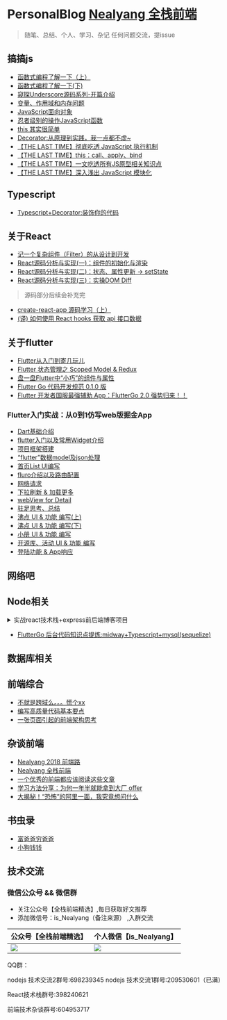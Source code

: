 # PersonalBlog [Nealyang 全栈前端](https://github.com/Nealyang/PersonalBlog/issues/46)
> 随笔、总结、个人、学习、杂记  任何问题交流，提issue


## 搞搞js

- [函数式编程了解一下（上）](./2018/函数式编程了解一下（上）.md)
- [ 函数式编程了解一下(下) ](./2018/函数式编程了解一下(下).md)
- [ 窥探Underscore源码系列-开篇介绍 ](./2018/窥探Underscore源码系列-开篇介绍.md)
- [变量、作用域和内存问题](./OnceTheBlog/变量、作用域和内存问题.md)
- [JavaScript面向对象](https://github.com/Nealyang/YOU-SHOULD-KNOW-JS/blob/master/doc/basic_js/prototype-based.md)
- [忍者级别的操作JavaScript函数](https://github.com/Nealyang/YOU-SHOULD-KNOW-JS/blob/master/doc/basic_js/%E5%BF%8D%E8%80%85%E7%BA%A7%E5%88%AB%E7%9A%84%E6%93%8D%E4%BD%9C%E5%87%BD%E6%95%B0.md)
- [this 其实很简单](https://github.com/Nealyang/YOU-SHOULD-KNOW-JS/blob/master/doc/basic_js/%E5%BD%BB%E5%BA%95%E6%98%8E%E7%99%BDthis%E6%8C%87%E5%90%91.md?1536536968756)
- [Decorator:从原理到实践，我一点都不虚~](https://github.com/Nealyang/PersonalBlog/issues/35)
- [【THE LAST TIME】彻底吃透 JavaScript 执行机制](https://github.com/Nealyang/PersonalBlog/issues/55)
- [【THE LAST TIME】this：call、apply、bind](https://github.com/Nealyang/PersonalBlog/issues/56)
- [【THE LAST TIME】一文吃透所有JS原型相关知识点](https://github.com/Nealyang/PersonalBlog/issues/57)
- [【THE LAST TIME】深入浅出 JavaScript 模块化](https://github.com/Nealyang/PersonalBlog/issues/61)

## Typescript
- [Typescript+Decorator:装饰你的代码](https://github.com/Nealyang/PersonalBlog/issues/59)

## 关于React
- [记一个复杂组件（Filter）的从设计到开发](https://github.com/Nealyang/PersonalBlog/issues/47)
- [ React源码分析与实现(一)：组件的初始化与渲染 ](./2018/React源码分析与实现(一)：组件的初始化与渲染.md)
- [React源码分析与实现(二)：状态、属性更新 -> setState](https://github.com/Nealyang/PersonalBlog/blob/master/2018/React%E6%BA%90%E7%A0%81%E5%88%86%E6%9E%90%E4%B8%8E%E5%AE%9E%E7%8E%B0(%E4%BA%8C)%EF%BC%9A%E7%8A%B6%E6%80%81%E3%80%81%E5%B1%9E%E6%80%A7%E6%9B%B4%E6%96%B0%20-%3E%20setState.md)
- [React源码分析与实现(三)：实操DOM Diff ](https://github.com/Nealyang/PersonalBlog/issues/2)
> 源码部分后续会补充完

- [create-react-app 源码学习（上）](https://github.com/Nealyang/PersonalBlog/issues/36)
- [(译) 如何使用 React hooks 获取 api 接口数据](https://github.com/Nealyang/PersonalBlog/issues/51)


## 关于flutter
- [Flutter从入门到寄几玩儿](https://github.com/Nealyang/PersonalBlog/issues/11)
- [Flutter 状态管理之 Scoped Model & Redux](https://github.com/Nealyang/PersonalBlog/issues/12)
- [盘一盘Flutter中“小巧”的组件与属性](https://github.com/Nealyang/PersonalBlog/issues/14)
- [Flutter Go 代码开发规范 0.1.0 版](https://github.com/Nealyang/PersonalBlog/issues/34)
- [Flutter 开发者国服最强辅助 App：FlutterGo 2.0 强势归来！！](https://github.com/Nealyang/PersonalBlog/issues/52)

### Flutter入门实战：从0到1仿写web版掘金App
- [Dart基础介绍](https://github.com/Nealyang/PersonalBlog/issues/18)
- [flutter入门以及常用Widget介绍](https://github.com/Nealyang/PersonalBlog/issues/19)
- [项目框架搭建](https://github.com/Nealyang/PersonalBlog/issues/20)
- [“flutter”数据model及json处理](https://github.com/Nealyang/PersonalBlog/issues/21)
- [首页List UI编写](https://github.com/Nealyang/PersonalBlog/issues/22)
- [fluro介绍以及路由配置](https://github.com/Nealyang/PersonalBlog/issues/23)
- [网络请求](https://github.com/Nealyang/PersonalBlog/issues/24)
- [下拉刷新 & 加载更多](https://github.com/Nealyang/PersonalBlog/issues/25)
- [webView for Detail](https://github.com/Nealyang/PersonalBlog/issues/26)
- [驻足思考、总结](https://github.com/Nealyang/PersonalBlog/issues/27)
- [沸点 UI & 功能 编写(上)](https://github.com/Nealyang/PersonalBlog/issues/28)
- [沸点 UI & 功能 编写(下)](https://github.com/Nealyang/PersonalBlog/issues/29)
- [小册 UI & 功能 编写](https://github.com/Nealyang/PersonalBlog/issues/30)
- [开源库、活动 UI & 功能 编写](https://github.com/Nealyang/PersonalBlog/issues/31)
- [登陆功能 & App响应](https://github.com/Nealyang/PersonalBlog/issues/32)


## 网络吧

## Node相关

<details>
<summary>实战react技术栈+express前后端博客项目</summary>
<pre>

<a href="https://github.com/Nealyang/React-Express-Blog-Demo/tree/master/record/doc/00_预热一波.md">预热一波</a>

<a href="https://github.com/Nealyang/React-Express-Blog-Demo/tree/master/record/doc/01_整体项目结构搭建、state状态树设计.md">整体项目结构搭建、state状态树设计</a>

<a href="https://github.com/Nealyang/React-Express-Blog-Demo/tree/master/record/doc/03_后端路由、代理以及静态资源托管等其他配置说明.md">后端路由、代理以及静态资源托管等其他配置说明</a>

<a href="https://github.com/Nealyang/React-Express-Blog-Demo/tree/master/record/doc/04_博客首页代码编写以及redux-saga组织.md">博客首页代码编写以及redux-saga组织</a>

<a href="https://github.com/Nealyang/React-Express-Blog-Demo/tree/master/record/doc/05_前后端实现登录功能.md">前后端实现登录功能</a>

<a href="https://github.com/Nealyang/React-Express-Blog-Demo/tree/master/record/doc/06_使用session实现免登陆+管理后台权限验证.md">使用session实现免登陆+管理后台权限验证</a>

<a href="https://github.com/Nealyang/React-Express-Blog-Demo/tree/master/record/doc/07_前端管理界面用户查看功能+后端对应接口开发.md">前端管理界面用户查看功能+后端对应接口开发</a>

<a href="https://github.com/Nealyang/React-Express-Blog-Demo/tree/master/record/doc/08_前端管理界面标签管理功能+后端对应接口开发.md">前端管理界面标签管理功能+后端对应接口开发</a>

<a href="https://github.com/Nealyang/React-Express-Blog-Demo/tree/master/record/doc/09_前端管理界面发表文章功能+后端对应接口.md">前端管理界面发表文章功能+后端对应接口</a>

<a href="https://github.com/Nealyang/React-Express-Blog-Demo/tree/master/record/doc/10_前端文章列表、路由控制以及对应后端文章管理开发.md">前端文章列表、路由控制以及对应后端文章管理开发</a>

<a href="https://github.com/Nealyang/React-Express-Blog-Demo/tree/master/record/doc/11_前端文章管理部分完善（修改、预览功能）.md">前端文章管理部分完善（修改、预览功能）</a>

<a href="https://github.com/jawil/blog/issues/7">pm2的使用说明</a>
</pre>
</details>

- [FlutterGo 后台代码知识点提炼:midway+Typescript+mysql(sequelize)](https://github.com/Nealyang/PersonalBlog/issues/54)

## 数据库相关

## 前端综合
- [不就是跨域么。。。慌个xx](https://github.com/Nealyang/YOU-SHOULD-KNOW-JS/blob/master/doc/basic_js/JavaScript%E4%B8%AD%E7%9A%84%E8%B7%A8%E5%9F%9F%E6%80%BB%E7%BB%93.md?1536536995051)
- [编写高质量代码基本要点](./OnceTheBlog/编写高质量代码基本要点.md)
- [一张页面引起的前端架构思考](https://github.com/Nealyang/PersonalBlog/issues/64)

## 杂谈前端

- [Nealyang 2018 前端路](https://github.com/Nealyang/PersonalBlog/issues/13)
- [Nealyang 全栈前端](https://github.com/Nealyang/PersonalBlog/issues/46)
- [一个优秀的前端都应该阅读这些文章](https://github.com/Nealyang/PersonalBlog/issues/48)
- [学习方法分享：为何一年半就能拿到大厂 offer](https://github.com/Nealyang/PersonalBlog/issues/49)
- [大揭秘！“恐怖”的阿里一面，我究竟想问什么](https://github.com/Nealyang/PersonalBlog/issues/50)

## 书虫录
- [富爸爸穷爸爸](https://github.com/Nealyang/PersonalBlog/issues/62)
- [小狗钱钱](https://github.com/Nealyang/PersonalBlog/issues/63)

## 技术交流

### 微信公众号 && 微信群

- 关注公众号【全栈前端精选】,每日获取好文推荐
- 添加微信号：is_Nealyang（备注来源） ,入群交流

公众号【全栈前端精选】 | 个人微信【is_Nealyang】 |  
-|-|
![](https://img.alicdn.com/tfs/TB1TwPlr.T1gK0jSZFrXXcNCXXa-900-500.png) | ![](https://img.alicdn.com/tfs/TB1HRHmr7L0gK0jSZFAXXcA9pXa-430-430.png) |

QQ群：

nodejs 技术交流2群号:698239345
nodejs 技术交流1群号:209530601（已满）

React技术栈群号:398240621

前端技术杂谈群号:604953717
